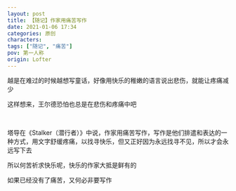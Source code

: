 ```yaml
---
layout: post
title: 【随记】作家用痛苦写作
date: 2021-01-06 17:34
categories: 原创
characters: 
tags: ["随记", "痛苦"]
pov: 第一人称
origin: Lofter
---
```


越是在难过的时候越想写童话，好像用快乐的稚嫩的语言说出悲伤，就能让疼痛减少

这样想来，王尔德恐怕也总是在悲伤和疼痛中吧

<br>

塔导在《Stalker（潜行者）》中说，作家用痛苦写作，写作是他们排遣和表达的一种方式，用文字舒缓疼痛，以找寻快乐，但又正好因为永远找寻不见，所以才会永远写下去

所以何苦祈求快乐呢，快乐的作家大抵是鲜有的

如果已经没有了痛苦，又何必非要写作
